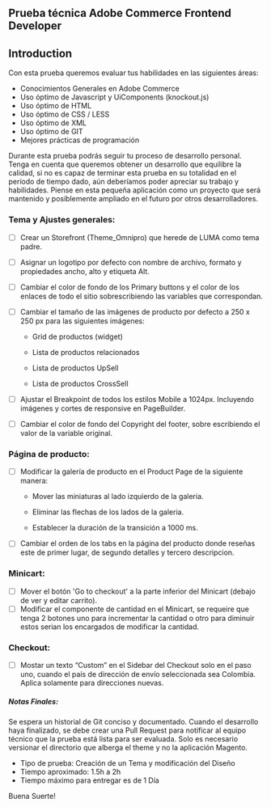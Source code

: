 ## Prueba técnica Adobe Commerce Frontend Developer

## Introduction
Con esta prueba queremos evaluar tus habilidades en las siguientes áreas:
* Conocimientos Generales en Adobe Commerce
* Uso óptimo de Javascript y UiComponents (knockout.js)
* Uso óptimo de HTML
* Uso óptimo de CSS / LESS
* Uso óptimo de XML
* Uso óptimo de GIT
* Mejores prácticas de programación

Durante esta prueba podrás seguir tu proceso de desarrollo personal. Tenga en cuenta que queremos obtener un desarrollo que equilibre la calidad, si no es capaz de terminar esta prueba en su totalidad en el período de tiempo dado, aún deberíamos poder apreciar su trabajo y habilidades. Piense en esta pequeña aplicación como un proyecto que será mantenido y posiblemente ampliado en el futuro por otros desarrolladores.

### Tema y Ajustes generales:
- [ ] Crear un Storefront (Theme_Omnipro) que herede de LUMA como tema padre.
- [ ] Asignar un logotipo por defecto con nombre de archivo, formato y propiedades ancho, alto y etiqueta Alt.
- [ ] Cambiar el color de fondo de los Primary buttons y el color de los enlaces de todo el sitio sobrescribiendo las variables que correspondan.
- [ ] Cambiar el tamaño de las imágenes de producto por defecto a 250 x 250 px para las siguientes imágenes:

    - Grid de productos (widget)

    - Lista de productos relacionados

    - Lista de productos UpSell

    - Lista de productos CrossSell
- [ ] Ajustar el Breakpoint de todos los estilos Mobile a 1024px. Incluyendo imágenes y cortes de responsive en PageBuilder.
- [ ] Cambiar el color de fondo del Copyright del footer, sobre escribiendo el valor de la variable original.
### Página de producto:

- [ ] Modificar la galería de producto en el Product Page de la siguiente manera:

    - Mover las miniaturas al lado izquierdo de la galeria.

    - Eliminar las flechas de los lados de la galeria.

    - Establecer la duración de la transición a 1000 ms.
- [ ] Cambiar el orden de los tabs en la página del producto donde reseñas este de primer lugar, de segundo detalles y tercero descripcion.

### Minicart:

- [ ] Mover el botón 'Go to checkout' a la parte inferior del Minicart (debajo de ver y editar carrito).
- [ ] Modificar el componente de cantidad en el Minicart, se requeire que tenga 2 botones uno para incrementar la cantidad o otro para diminuir estos serian los encargados de modificar la cantidad.

### Checkout:
- [ ] Mostar un texto “Custom” en el Sidebar del Checkout solo en el paso uno, cuando el país de dirección de envío seleccionada sea Colombia. Aplica solamente para direcciones nuevas.


##### Notas Finales:
Se espera un historial de Git conciso y documentado. Cuando el desarrollo haya finalizado, se debe crear una Pull Request para notificar al equipo técnico que la prueba está lista para ser evaluada. Solo es necesario versionar el directorio que alberga el theme y no la aplicación Magento.

* Tipo de prueba:  Creación de un Tema y modificación del Diseño
* Tiempo aproximado: 1.5h a 2h
* Tiempo máximo para entregar es de 1 Día

Buena Suerte!
